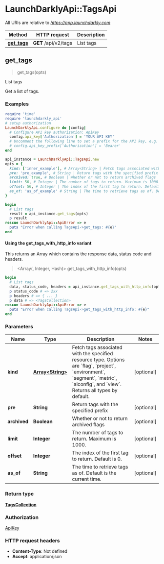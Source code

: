 # LaunchDarklyApi::TagsApi

All URIs are relative to *https://app.launchdarkly.com*

| Method | HTTP request | Description |
| ------ | ------------ | ----------- |
| [**get_tags**](TagsApi.md#get_tags) | **GET** /api/v2/tags | List tags |


## get_tags

> <TagsCollection> get_tags(opts)

List tags

Get a list of tags.

### Examples

```ruby
require 'time'
require 'launchdarkly_api'
# setup authorization
LaunchDarklyApi.configure do |config|
  # Configure API key authorization: ApiKey
  config.api_key['Authorization'] = 'YOUR API KEY'
  # Uncomment the following line to set a prefix for the API key, e.g. 'Bearer' (defaults to nil)
  # config.api_key_prefix['Authorization'] = 'Bearer'
end

api_instance = LaunchDarklyApi::TagsApi.new
opts = {
  kind: ['inner_example'], # Array<String> | Fetch tags associated with the specified resource type. Options are `flag`, `project`, `environment`, `segment`, `metric`, `aiconfig`, and `view`. Returns all types by default.
  pre: 'pre_example', # String | Return tags with the specified prefix
  archived: true, # Boolean | Whether or not to return archived flags
  limit: 56, # Integer | The number of tags to return. Maximum is 1000.
  offset: 56, # Integer | The index of the first tag to return. Default is 0.
  as_of: 'as_of_example' # String | The time to retrieve tags as of. Default is the current time.
}

begin
  # List tags
  result = api_instance.get_tags(opts)
  p result
rescue LaunchDarklyApi::ApiError => e
  puts "Error when calling TagsApi->get_tags: #{e}"
end
```

#### Using the get_tags_with_http_info variant

This returns an Array which contains the response data, status code and headers.

> <Array(<TagsCollection>, Integer, Hash)> get_tags_with_http_info(opts)

```ruby
begin
  # List tags
  data, status_code, headers = api_instance.get_tags_with_http_info(opts)
  p status_code # => 2xx
  p headers # => { ... }
  p data # => <TagsCollection>
rescue LaunchDarklyApi::ApiError => e
  puts "Error when calling TagsApi->get_tags_with_http_info: #{e}"
end
```

### Parameters

| Name | Type | Description | Notes |
| ---- | ---- | ----------- | ----- |
| **kind** | [**Array&lt;String&gt;**](String.md) | Fetch tags associated with the specified resource type. Options are &#x60;flag&#x60;, &#x60;project&#x60;, &#x60;environment&#x60;, &#x60;segment&#x60;, &#x60;metric&#x60;, &#x60;aiconfig&#x60;, and &#x60;view&#x60;. Returns all types by default. | [optional] |
| **pre** | **String** | Return tags with the specified prefix | [optional] |
| **archived** | **Boolean** | Whether or not to return archived flags | [optional] |
| **limit** | **Integer** | The number of tags to return. Maximum is 1000. | [optional] |
| **offset** | **Integer** | The index of the first tag to return. Default is 0. | [optional] |
| **as_of** | **String** | The time to retrieve tags as of. Default is the current time. | [optional] |

### Return type

[**TagsCollection**](TagsCollection.md)

### Authorization

[ApiKey](../README.md#ApiKey)

### HTTP request headers

- **Content-Type**: Not defined
- **Accept**: application/json

